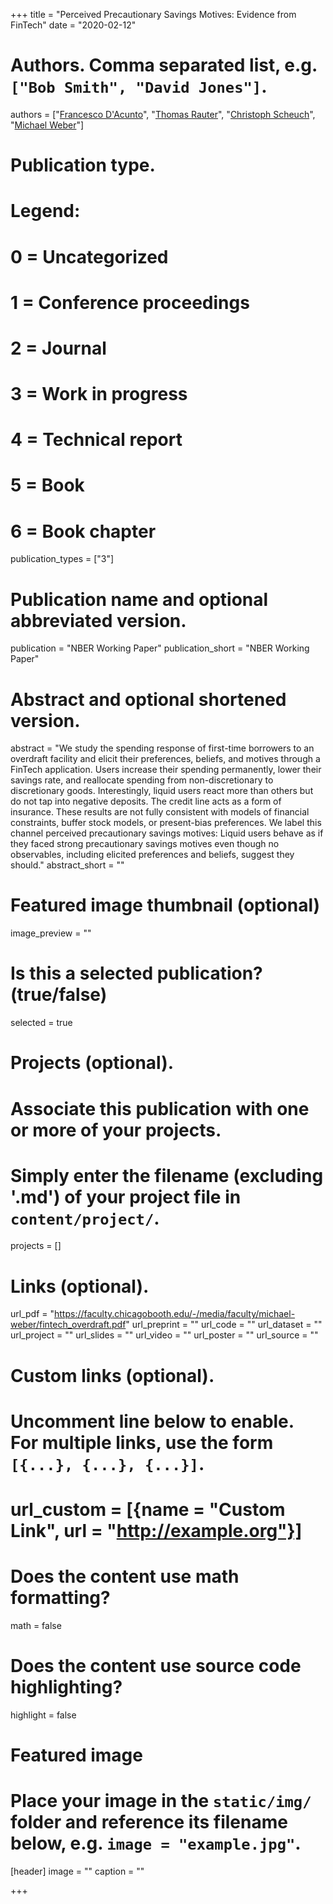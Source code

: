 +++
title = "Perceived Precautionary Savings Motives: Evidence from FinTech"
date = "2020-02-12"

# Authors. Comma separated list, e.g. `["Bob Smith", "David Jones"]`.
authors = ["[Francesco D'Acunto](http://www.francescodacunto.com/)", "[Thomas Rauter](http://www.thomas-rauter.com/)", "[Christoph Scheuch](https://christophscheuch.github.io/)", "[Michael Weber](http://faculty.chicagobooth.edu/michael.weber/)"]

# Publication type.
# Legend:
# 0 = Uncategorized
# 1 = Conference proceedings
# 2 = Journal
# 3 = Work in progress
# 4 = Technical report
# 5 = Book
# 6 = Book chapter
publication_types = ["3"]

# Publication name and optional abbreviated version.
publication = "NBER Working Paper"
publication_short = "NBER Working Paper"

# Abstract and optional shortened version.
abstract = "We study the spending response of first-time borrowers to an overdraft facility and elicit their preferences, beliefs, and motives through a FinTech application. Users increase their spending permanently, lower their savings rate, and reallocate spending from non-discretionary to discretionary goods. Interestingly, liquid users react more than others but do not tap into negative deposits. The credit line acts as a form of insurance. These results are not fully consistent with models of financial constraints, buffer stock models, or present-bias preferences. We label this channel perceived precautionary savings motives: Liquid users behave as if they faced strong precautionary savings motives even though no observables, including elicited preferences and beliefs, suggest they should."
abstract_short = ""

# Featured image thumbnail (optional)
image_preview = ""

# Is this a selected publication? (true/false)
selected = true

# Projects (optional).
#   Associate this publication with one or more of your projects.
#   Simply enter the filename (excluding '.md') of your project file in `content/project/`.
projects = []

# Links (optional).
url_pdf = "https://faculty.chicagobooth.edu/-/media/faculty/michael-weber/fintech_overdraft.pdf"
url_preprint = ""
url_code = ""
url_dataset = ""
url_project = ""
url_slides = ""
url_video = ""
url_poster = ""
url_source = ""

# Custom links (optional).
#   Uncomment line below to enable. For multiple links, use the form `[{...}, {...}, {...}]`.
# url_custom = [{name = "Custom Link", url = "http://example.org"}]

# Does the content use math formatting?
math = false

# Does the content use source code highlighting?
highlight = false

# Featured image
# Place your image in the `static/img/` folder and reference its filename below, e.g. `image = "example.jpg"`.
[header]
image = ""
caption = ""

+++


